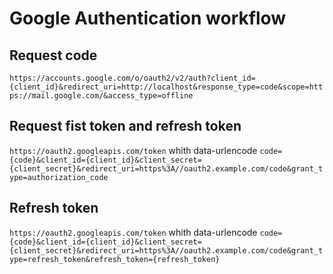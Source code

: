 # Google Authentication workflow

## Request code

`https://accounts.google.com/o/oauth2/v2/auth?client_id={client_id}&redirect_uri=http://localhost&response_type=code&scope=https://mail.google.com/&access_type=offline`

## Request fist token and refresh token

`https://oauth2.googleapis.com/token` whith data-urlencode `code={code}&client_id={client_id}&client_secret={client_secret}&redirect_uri=https%3A//oauth2.example.com/code&grant_type=authorization_code`

## Refresh token

`https://oauth2.googleapis.com/token` whith data-urlencode `code={code}&client_id={client_id}&client_secret={client_secret}&redirect_uri=https%3A//oauth2.example.com/code&grant_type=refresh_token&refresh_token={refresh_token}`
